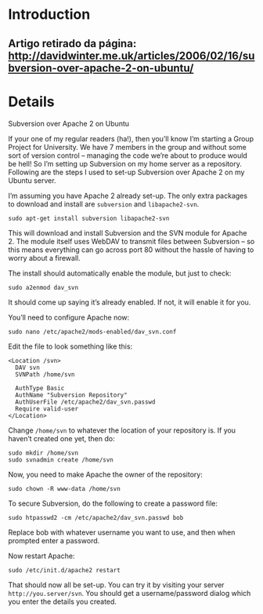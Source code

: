 # Introduction #

## Artigo retirado da página: http://davidwinter.me.uk/articles/2006/02/16/subversion-over-apache-2-on-ubuntu/ ##


# Details #

Subversion over Apache 2 on Ubuntu

If your one of my regular readers (ha!), then you’ll know I’m starting a Group Project for University. We have 7 members in the group and without some sort of version control – managing the code we’re about to produce would be hell! So I’m setting up Subversion on my home server as a repository. Following are the steps I used to set-up Subversion over Apache 2 on my Ubuntu server.


I’m assuming you have Apache 2 already set-up. The only extra packages to download and install are `subversion` and `libapache2-svn`.
```
sudo apt-get install subversion libapache2-svn
```
This will download and install Subversion and the SVN module for Apache 2. The module itself uses WebDAV to transmit files between Subversion – so this means everything can go across port 80 without the hassle of having to worry about a firewall.

The install should automatically enable the module, but just to check:
```
sudo a2enmod dav_svn
```
It should come up saying it’s already enabled. If not, it will enable it for you.

You’ll need to configure Apache now:
```
sudo nano /etc/apache2/mods-enabled/dav_svn.conf
```
Edit the file to look something like this:
```
<Location /svn>
  DAV svn
  SVNPath /home/svn

  AuthType Basic
  AuthName "Subversion Repository"
  AuthUserFile /etc/apache2/dav_svn.passwd
  Require valid-user
</Location>
```
Change `/home/svn` to whatever the location of your repository is. If you haven’t created one yet, then do:
```
sudo mkdir /home/svn
sudo svnadmin create /home/svn
```
Now, you need to make Apache the owner of the repository:
```
sudo chown -R www-data /home/svn
```
To secure Subversion, do the following to create a password file:
```
sudo htpasswd2 -cm /etc/apache2/dav_svn.passwd bob
```
Replace bob with whatever username you want to use, and then when prompted enter a password.

Now restart Apache:
```
sudo /etc/init.d/apache2 restart
```
That should now all be set-up. You can try it by visiting your server `http://you.server/svn`. You should get a username/password dialog which you enter the details you created.